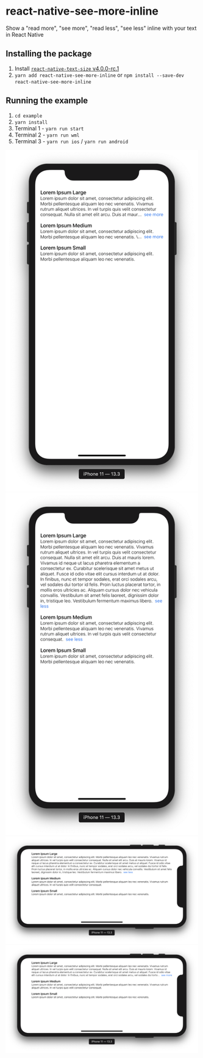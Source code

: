 # react-native-see-more-inline

Show a "read more", "see more", "read less", "see less" inline with your text in React Native

## Installing the package
1. Install [`react-native-text-size` v4.0.0-rc.1](https://github.com/aMarCruz/react-native-text-size)
2. `yarn add react-native-see-more-inline` or `npm install --save-dev react-native-see-more-inline`

## Running the example
1. `cd example`
2. `yarn install`
3. Terminal 1 - `yarn run start`
4. Terminal 2 - `yarn run wml`
5. Terminal 3 - `yarn run ios` / `yarn run android`

![](./images/screenshot1.png)
![](./images/screenshot2.png)
![](./images/screenshot3.png)
![](./images/screenshot4.png)
